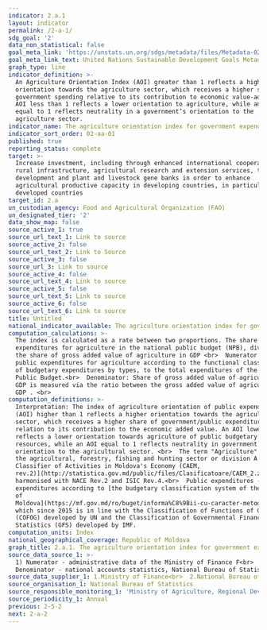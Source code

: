 ```yaml
---
indicator: 2.a.1
layout: indicator
permalink: /2-a-1/
sdg_goal: '2'
data_non_statistical: false
goal_meta_link: 'https://unstats.un.org/sdgs/metadata/files/Metadata-02-0A-01.pdf '
goal_meta_link_text: United Nations Sustainable Development Goals Metadata (PDF 223 KB)
graph_type: line
indicator_definition: >-
  An Agriculture Orientation Index (AOI) greater than 1 reflects a higher
  orientation towards the agriculture sector, which receives a higher share of
  government spending relative to its contribution to economic value-added. An
  AOI less than 1 reflects a lower orientation to agriculture, while an AOI
  equal to 1 reflects neutrality in a government’s orientation to the
  agriculture sector.
indicator_name: The agriculture orientation index for government expenditures
indicator_sort_order: 02-aa-01
published: true
reporting_status: complete
target: >-
  Increase investment, including through enhanced international cooperation, in
  rural infrastructure, agricultural research and extension services, technology
  development and plant and livestock gene banks in order to enhance
  agricultural productive capacity in developing countries, in particular least
  developed countries
target_id: 2.a
un_custodian_agency: Food and Agricultural Organization (FAO)
un_designated_tier: '2'
data_show_map: false
source_active_1: true
source_url_text_1: Link to source
source_active_2: false
source_url_text_2: Link to Source
source_active_3: false
source_url_3: Link to source
source_active_4: false
source_url_text_4: Link to source
source_active_5: false
source_url_text_5: Link to source
source_active_6: false
source_url_text_6: Link to source
title: Untitled
national_indicator_available: The agriculture orientation index for government expenditures
computation_calculations: >-
  The index is calculated as a rate between two proportions. The share of
  expenditures for agriculture in the national public budget (NPB), divided to
  the share of gross added value of agriculture in GDP <br>  Numerator: Ratio of
  public expenditures for agriculture according to the functional classification
  of budgetary expenditures by types, to the total expenditures of the National
  Public Budget.<br>  Denominator: Share of gross added value of agriculture in
  GDP is measured via the ratio between the gross added value of agriculture and
  GDP . <br>
computation_definitions: >-
  Interpretation: The index of agriculture orientation of public expenditures
  (AOI) higher than 1 reflects a higher orientation towards the agricultural
  sector, which receives a higher share of government/public expenditures in
  relation to its contribution to the economic added value. An AOI lower than 1
  reflects a lower orientation towards agriculture of public budgetary
  resources, while an AOI equal to 1 reflects neutrality in government's
  orientation to the agricultural sector. <br>  The term "Agriculture" refers to
  the agricultural, forestry, fishing and hunting sector or division A of [the
  Classifier of Activities in Moldova's Economy (CAEM,
  rev.2)](http://statistica.gov.md/public/files/Clasificatoare/CAEM_2.zip)
  harmonised with NACE Rev.2 and ISIC Rev.4.<br>  Public expenditures -
  expenditures according to [the budgetary classification system of the Republic
  of
  Moldova](https://mf.gov.md/ro/buget/informa%C8%9Bii-cu-caracter-metodologic/clasifica%C8%9Bia-bugetar%C4%83),
  which since 2015 is in line with the Classification of Functions of Government
  (COFOG) developed by UN and the Classification of Governmental Financial
  Statistics (GFS) developed by IMF.
computation_units: Index
national_geographical_coverage: Republic of Moldova
graph_title: 2.a.1. The agriculture orientation index for government expenditures
source_data_source_1: >-
  1) Numerator - administrative data of the Ministry of Finance F<br>  2)
  Denominator - national accounts statistics, National Bureau of Statistics
source_data_supplier_1: 1.Ministry of Finance<br>  2.National Bureau of Statistics
source_organisation_1: National Bureau of Statistics
source_responsible_monitoring_1: 'Ministry of Agriculture, Regional Development and Environment'
source_periodicity_1: Annual
previous: 2-5-2
next: 2-a-2
---
```

